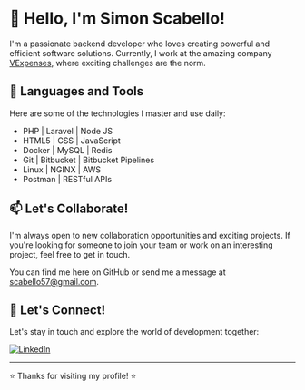 # 👋 Hello, I'm Simon Scabello!

I'm a passionate backend developer who loves creating powerful and efficient software solutions. Currently, I work at the amazing company [VExpenses](https://vexpenses.com.br/), where exciting challenges are the norm.

## 🚀 Languages and Tools
Here are some of the technologies I master and use daily:

- PHP | Laravel | Node JS
- HTML5 | CSS | JavaScript
- Docker | MySQL | Redis
- Git | Bitbucket | Bitbucket Pipelines
- Linux | NGINX | AWS
- Postman | RESTful APIs

## 📫 Let's Collaborate!
I'm always open to new collaboration opportunities and exciting projects. If you're looking for someone to join your team or work on an interesting project, feel free to get in touch.

You can find me here on GitHub or send me a message at [scabello57@gmail.com](mailto:scabello57@gmail.com).

## 🌟 Let's Connect!
Let's stay in touch and explore the world of development together:

[![LinkedIn](https://img.shields.io/badge/LinkedIn-Connect-blue)](https://www.linkedin.com/in/simon-scabello-b06b7716a/)

---

⭐️ Thanks for visiting my profile! ⭐️

